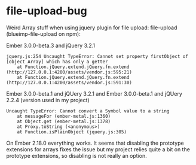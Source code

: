 # file-upload-bug

Weird Array stuff when using jquery plugin for file upload: file-upload (blueimp-file-upload on npm):

Ember 3.0.0-beta.3 and jQuery 3.2.1
```
jquery.js:254 Uncaught TypeError: Cannot set property firstObject of [object Array] which has only a getter
	at Function.jQuery.extend.jQuery.fn.extend (http://127.0.0.1:4200/assets/vendor.js:595:21)
	at Function.jQuery.extend.jQuery.fn.extend (http://127.0.0.1:4200/assets/vendor.js:591:30)
```

Ember 3.0.0-beta.1 and jQUery 3.2.1 and Ember 3.0.0-beta.1 and jQUery 2.2.4 (version used in my project)
```
Uncaught TypeError: Cannot convert a Symbol value to a string
	at messageFor (ember-metal.js:1360)
	at Object.get (ember-metal.js:1378)
	at Proxy.toString (<anonymous>)
	at Function.isPlainObject (jquery.js:305)
```

On Ember 2.18.0 everything works. It seems that disabling the prototype extensions for arrays fixes the issue but
my project relies quite a bit on the prototype extensions, so disabling is not really an option.
